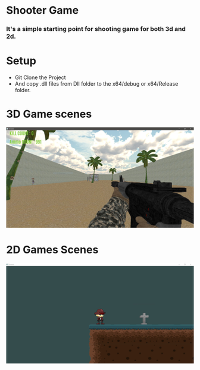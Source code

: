 # Shooter Game 
### It's a simple starting point for shooting game for both 3d and 2d.

# Setup
* Git Clone the Project
* And copy .dll files from Dll folder to the x64/debug or x64/Release folder.

# 3D Game scenes
![output](https://github.com/Alavy/Shooter/blob/master/Images/3dshooterScene.jpg?raw=true)
# 2D Games Scenes
![output](https://github.com/Alavy/Shooter/blob/master/Images/2dShooterScene.jpg?raw=true)

